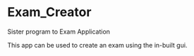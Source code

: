 # Exam_Creator
Sister program to Exam Application

This app can be used to create an exam using the in-built gui.
